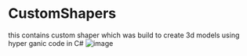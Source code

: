 # CustomShapers 
this contains custom shaper which was build to create 3d models using hyper ganic code in C#
![image](https://github.com/EmulatedDragon/Custom_shaper_hyperganic/assets/79074183/c26af523-9687-441d-b664-f809414f8c8a)
